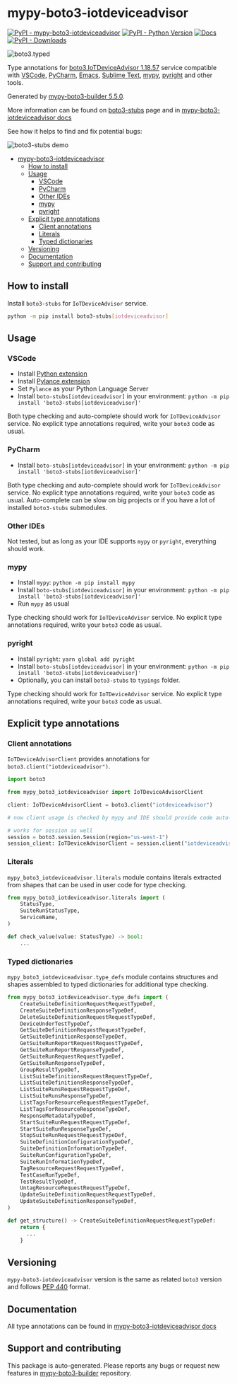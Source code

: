 <a id="mypy-boto3-iotdeviceadvisor"></a>

# mypy-boto3-iotdeviceadvisor

[![PyPI - mypy-boto3-iotdeviceadvisor](https://img.shields.io/pypi/v/mypy-boto3-iotdeviceadvisor.svg?color=blue)](https://pypi.org/project/mypy-boto3-iotdeviceadvisor)
[![PyPI - Python Version](https://img.shields.io/pypi/pyversions/mypy-boto3-iotdeviceadvisor.svg?color=blue)](https://pypi.org/project/mypy-boto3-iotdeviceadvisor)
[![Docs](https://img.shields.io/readthedocs/mypy-boto3-builder.svg?color=blue)](https://mypy-boto3-builder.readthedocs.io/)
[![PyPI - Downloads](https://img.shields.io/pypi/dw/mypy-boto3-iotdeviceadvisor?color=blue)](https://pypistats.org/packages/mypy-boto3-iotdeviceadvisor)

![boto3.typed](https://github.com/vemel/mypy_boto3_builder/raw/master/logo.png)

Type annotations for
[boto3.IoTDeviceAdvisor 1.18.57](https://boto3.amazonaws.com/v1/documentation/api/1.18.57/reference/services/iotdeviceadvisor.html#IoTDeviceAdvisor)
service compatible with [VSCode](https://code.visualstudio.com/),
[PyCharm](https://www.jetbrains.com/pycharm/),
[Emacs](https://www.gnu.org/software/emacs/),
[Sublime Text](https://www.sublimetext.com/),
[mypy](https://github.com/python/mypy),
[pyright](https://github.com/microsoft/pyright) and other tools.

Generated by
[mypy-boto3-builder 5.5.0](https://github.com/vemel/mypy_boto3_builder).

More information can be found on
[boto3-stubs](https://pypi.org/project/boto3-stubs/) page and in
[mypy-boto3-iotdeviceadvisor docs](https://vemel.github.io/boto3_stubs_docs/mypy_boto3_iotdeviceadvisor/)

See how it helps to find and fix potential bugs:

![boto3-stubs demo](https://github.com/vemel/mypy_boto3_builder/raw/master/demo.gif)

- [mypy-boto3-iotdeviceadvisor](#mypy-boto3-iotdeviceadvisor)
  - [How to install](#how-to-install)
  - [Usage](#usage)
    - [VSCode](#vscode)
    - [PyCharm](#pycharm)
    - [Other IDEs](#other-ides)
    - [mypy](#mypy)
    - [pyright](#pyright)
  - [Explicit type annotations](#explicit-type-annotations)
    - [Client annotations](#client-annotations)
    - [Literals](#literals)
    - [Typed dictionaries](#typed-dictionaries)
  - [Versioning](#versioning)
  - [Documentation](#documentation)
  - [Support and contributing](#support-and-contributing)

<a id="how-to-install"></a>

## How to install

Install `boto3-stubs` for `IoTDeviceAdvisor` service.

```bash
python -m pip install boto3-stubs[iotdeviceadvisor]
```

<a id="usage"></a>

## Usage

<a id="vscode"></a>

### VSCode

- Install
  [Python extension](https://marketplace.visualstudio.com/items?itemName=ms-python.python)
- Install
  [Pylance extension](https://marketplace.visualstudio.com/items?itemName=ms-python.vscode-pylance)
- Set `Pylance` as your Python Language Server
- Install `boto-stubs[iotdeviceadvisor]` in your environment:
  `python -m pip install 'boto3-stubs[iotdeviceadvisor]'`

Both type checking and auto-complete should work for `IoTDeviceAdvisor`
service. No explicit type annotations required, write your `boto3` code as
usual.

<a id="pycharm"></a>

### PyCharm

- Install `boto-stubs[iotdeviceadvisor]` in your environment:
  `python -m pip install 'boto3-stubs[iotdeviceadvisor]'`

Both type checking and auto-complete should work for `IoTDeviceAdvisor`
service. No explicit type annotations required, write your `boto3` code as
usual. Auto-complete can be slow on big projects or if you have a lot of
installed `boto3-stubs` submodules.

<a id="other-ides"></a>

### Other IDEs

Not tested, but as long as your IDE supports `mypy` or `pyright`, everything
should work.

<a id="mypy"></a>

### mypy

- Install `mypy`: `python -m pip install mypy`
- Install `boto-stubs[iotdeviceadvisor]` in your environment:
  `python -m pip install 'boto3-stubs[iotdeviceadvisor]'`
- Run `mypy` as usual

Type checking should work for `IoTDeviceAdvisor` service. No explicit type
annotations required, write your `boto3` code as usual.

<a id="pyright"></a>

### pyright

- Install `pyright`: `yarn global add pyright`
- Install `boto-stubs[iotdeviceadvisor]` in your environment:
  `python -m pip install 'boto3-stubs[iotdeviceadvisor]'`
- Optionally, you can install `boto3-stubs` to `typings` folder.

Type checking should work for `IoTDeviceAdvisor` service. No explicit type
annotations required, write your `boto3` code as usual.

<a id="explicit-type-annotations"></a>

## Explicit type annotations

<a id="client-annotations"></a>

### Client annotations

`IoTDeviceAdvisorClient` provides annotations for
`boto3.client("iotdeviceadvisor")`.

```python
import boto3

from mypy_boto3_iotdeviceadvisor import IoTDeviceAdvisorClient

client: IoTDeviceAdvisorClient = boto3.client("iotdeviceadvisor")

# now client usage is checked by mypy and IDE should provide code auto-complete

# works for session as well
session = boto3.session.Session(region="us-west-1")
session_client: IoTDeviceAdvisorClient = session.client("iotdeviceadvisor")
```

<a id="literals"></a>

### Literals

`mypy_boto3_iotdeviceadvisor.literals` module contains literals extracted from
shapes that can be used in user code for type checking.

```python
from mypy_boto3_iotdeviceadvisor.literals import (
    StatusType,
    SuiteRunStatusType,
    ServiceName,
)

def check_value(value: StatusType) -> bool:
    ...
```

<a id="typed-dictionaries"></a>

### Typed dictionaries

`mypy_boto3_iotdeviceadvisor.type_defs` module contains structures and shapes
assembled to typed dictionaries for additional type checking.

```python
from mypy_boto3_iotdeviceadvisor.type_defs import (
    CreateSuiteDefinitionRequestRequestTypeDef,
    CreateSuiteDefinitionResponseTypeDef,
    DeleteSuiteDefinitionRequestRequestTypeDef,
    DeviceUnderTestTypeDef,
    GetSuiteDefinitionRequestRequestTypeDef,
    GetSuiteDefinitionResponseTypeDef,
    GetSuiteRunReportRequestRequestTypeDef,
    GetSuiteRunReportResponseTypeDef,
    GetSuiteRunRequestRequestTypeDef,
    GetSuiteRunResponseTypeDef,
    GroupResultTypeDef,
    ListSuiteDefinitionsRequestRequestTypeDef,
    ListSuiteDefinitionsResponseTypeDef,
    ListSuiteRunsRequestRequestTypeDef,
    ListSuiteRunsResponseTypeDef,
    ListTagsForResourceRequestRequestTypeDef,
    ListTagsForResourceResponseTypeDef,
    ResponseMetadataTypeDef,
    StartSuiteRunRequestRequestTypeDef,
    StartSuiteRunResponseTypeDef,
    StopSuiteRunRequestRequestTypeDef,
    SuiteDefinitionConfigurationTypeDef,
    SuiteDefinitionInformationTypeDef,
    SuiteRunConfigurationTypeDef,
    SuiteRunInformationTypeDef,
    TagResourceRequestRequestTypeDef,
    TestCaseRunTypeDef,
    TestResultTypeDef,
    UntagResourceRequestRequestTypeDef,
    UpdateSuiteDefinitionRequestRequestTypeDef,
    UpdateSuiteDefinitionResponseTypeDef,
)

def get_structure() -> CreateSuiteDefinitionRequestRequestTypeDef:
    return {
      ...
    }
```

<a id="versioning"></a>

## Versioning

`mypy-boto3-iotdeviceadvisor` version is the same as related `boto3` version
and follows [PEP 440](https://www.python.org/dev/peps/pep-0440/) format.

<a id="documentation"></a>

## Documentation

All type annotations can be found in
[mypy-boto3-iotdeviceadvisor docs](https://vemel.github.io/boto3_stubs_docs/mypy_boto3_iotdeviceadvisor/)

<a id="support-and-contributing"></a>

## Support and contributing

This package is auto-generated. Please reports any bugs or request new features
in [mypy-boto3-builder](https://github.com/vemel/mypy_boto3_builder/issues/)
repository.
